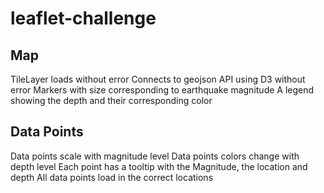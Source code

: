 # leaflet-challenge

## Map
 TileLayer loads without error
 Connects to geojson API using D3 without error
 Markers with size corresponding to earthquake magnitude
 A legend showing the depth and their corresponding color 

## Data Points
 Data points scale with magnitude level 
 Data points colors change with depth level 
 Each point has a tooltip with the Magnitude, the location and depth
 All data points load in the correct locations 
